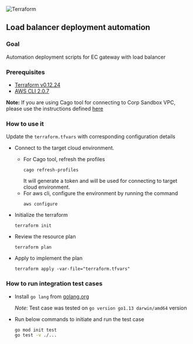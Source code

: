 ![Terraform](https://github.com/Enterprise-connect/oci/workflows/Terraform/badge.svg)

## Load balancer deployment automation
### Goal
Automation deployment scripts for EC gateway with load balancer

### Prerequisites
- [Terraform v0.12.24](https://www.terraform.io/downloads.html)
- [AWS CLI 2.0.7](https://aws.amazon.com/cli/)

**Note:** If you are using Cago tool for connecting to Corp Sandbox VPC, please use the instructions defined [here](https://devcloud.swcoe.ge.com/devspace/display/SBSF/Cagophilist+%28Cago%29+Quickstart)

### How to use it

Update the ```terraform.tfvars``` with corresponding configuration details 

- Connect to the target cloud environment.
  - For Cago tool, refresh the profiles 
    ```hcl-terraform
    cago refresh-profiles
    ```
    It will generate a token and will be used for connecting to target cloud environment.
  - For aws cli, configure the environment by running the command
    ```hcl-terraform
    aws configure
    ```

- Initialize the terraform
  ```hcl-terraform
  terraform init
  ```

- Review the resource plan
  ```hcl-terraform
  terraform plan
  ```

- Apply to implement the plan
  ```hcl-terraform
  terraform apply -var-file="terraform.tfvars"
  ```

### How to run integration test cases

- Install ```go lang``` from [golang.org](https://golang.org/dl/)
 
    *Note*: Test case was tested on ```go version go1.13 darwin/amd64``` version
- Run below commands to initiate and run the test case

    ```bash
    go mod init test
    go test -v ./...
    ```
